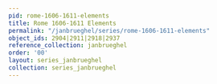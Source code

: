 ```yaml
---
pid: rome-1606-1611-elements
title: Rome 1606-1611 Elements
permalink: "/janbrueghel/series/rome-1606-1611-elements"
object_ids: 2904|2911|2918|2937
reference_collection: janbrueghel
order: '00'
layout: series_janbrueghel
collection: series_janbrueghel
---
```

